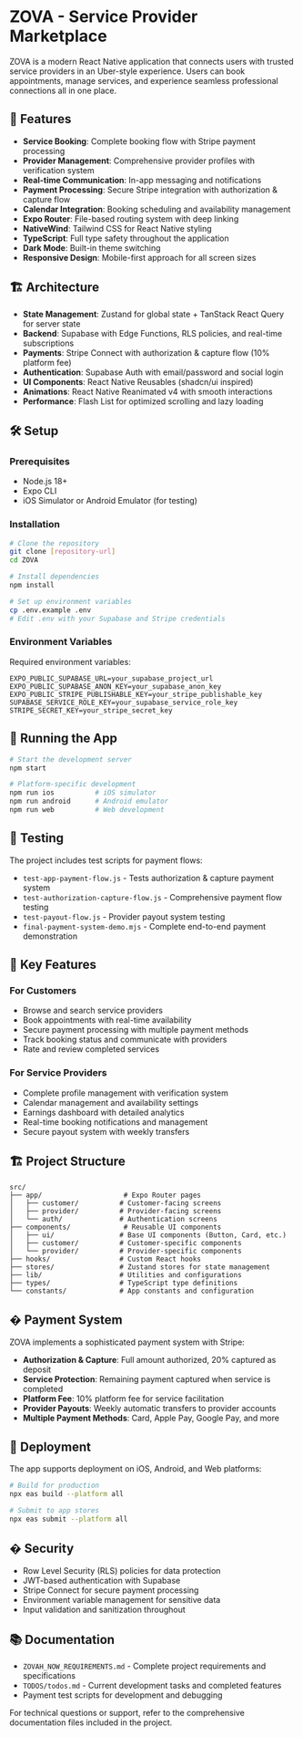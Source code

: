# ZOVA - Service Provider Marketplace

ZOVA is a modern React Native application that connects users with trusted service providers in an Uber-style experience. Users can book appointments, manage services, and experience seamless professional connections all in one place.

## 🚀 Features

- **Service Booking**: Complete booking flow with Stripe payment processing
- **Provider Management**: Comprehensive provider profiles with verification system
- **Real-time Communication**: In-app messaging and notifications
- **Payment Processing**: Secure Stripe integration with authorization & capture flow
- **Calendar Integration**: Booking scheduling and availability management
- **Expo Router**: File-based routing system with deep linking
- **NativeWind**: Tailwind CSS for React Native styling
- **TypeScript**: Full type safety throughout the application
- **Dark Mode**: Built-in theme switching
- **Responsive Design**: Mobile-first approach for all screen sizes

## 🏗️ Architecture

- **State Management**: Zustand for global state + TanStack React Query for server state
- **Backend**: Supabase with Edge Functions, RLS policies, and real-time subscriptions
- **Payments**: Stripe Connect with authorization & capture flow (10% platform fee)
- **Authentication**: Supabase Auth with email/password and social login
- **UI Components**: React Native Reusables (shadcn/ui inspired)
- **Animations**: React Native Reanimated v4 with smooth interactions
- **Performance**: Flash List for optimized scrolling and lazy loading

## 🛠️ Setup

### Prerequisites

- Node.js 18+
- Expo CLI
- iOS Simulator or Android Emulator (for testing)

### Installation

```sh
# Clone the repository
git clone [repository-url]
cd ZOVA

# Install dependencies
npm install

# Set up environment variables
cp .env.example .env
# Edit .env with your Supabase and Stripe credentials
```

### Environment Variables

Required environment variables:

```env
EXPO_PUBLIC_SUPABASE_URL=your_supabase_project_url
EXPO_PUBLIC_SUPABASE_ANON_KEY=your_supabase_anon_key
EXPO_PUBLIC_STRIPE_PUBLISHABLE_KEY=your_stripe_publishable_key
SUPABASE_SERVICE_ROLE_KEY=your_supabase_service_role_key
STRIPE_SECRET_KEY=your_stripe_secret_key
```

## 🚀 Running the App

```sh
# Start the development server
npm start

# Platform-specific development
npm run ios          # iOS simulator
npm run android      # Android emulator
npm run web          # Web development
```

## 🧪 Testing

The project includes test scripts for payment flows:

- `test-app-payment-flow.js` - Tests authorization & capture payment system
- `test-authorization-capture-flow.js` - Comprehensive payment flow testing
- `test-payout-flow.js` - Provider payout system testing
- `final-payment-system-demo.mjs` - Complete end-to-end payment demonstration

## 📱 Key Features

### For Customers
- Browse and search service providers
- Book appointments with real-time availability
- Secure payment processing with multiple payment methods
- Track booking status and communicate with providers
- Rate and review completed services

### For Service Providers
- Complete profile management with verification system
- Calendar management and availability settings
- Earnings dashboard with detailed analytics
- Real-time booking notifications and management
- Secure payout system with weekly transfers

## 🏗️ Project Structure

```
src/
├── app/                    # Expo Router pages
│   ├── customer/          # Customer-facing screens
│   ├── provider/          # Provider-facing screens
│   └── auth/              # Authentication screens
├── components/             # Reusable UI components
│   ├── ui/                # Base UI components (Button, Card, etc.)
│   ├── customer/          # Customer-specific components
│   └── provider/          # Provider-specific components
├── hooks/                 # Custom React hooks
├── stores/                # Zustand stores for state management
├── lib/                   # Utilities and configurations
├── types/                 # TypeScript type definitions
└── constants/             # App constants and configuration
```

## � Payment System

ZOVA implements a sophisticated payment system with Stripe:

- **Authorization & Capture**: Full amount authorized, 20% captured as deposit
- **Service Protection**: Remaining payment captured when service is completed
- **Platform Fee**: 10% platform fee for service facilitation
- **Provider Payouts**: Weekly automatic transfers to provider accounts
- **Multiple Payment Methods**: Card, Apple Pay, Google Pay, and more

## 🚀 Deployment

The app supports deployment on iOS, Android, and Web platforms:

```sh
# Build for production
npx eas build --platform all

# Submit to app stores
npx eas submit --platform all
```

## � Security

- Row Level Security (RLS) policies for data protection
- JWT-based authentication with Supabase
- Stripe Connect for secure payment processing
- Environment variable management for sensitive data
- Input validation and sanitization throughout

## 📚 Documentation

- `ZOVAH_NOW_REQUIREMENTS.md` - Complete project requirements and specifications
- `TODOS/todos.md` - Current development tasks and completed features
- Payment test scripts for development and debugging

For technical questions or support, refer to the comprehensive documentation files included in the project.
